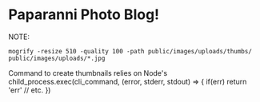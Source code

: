 # Paparanni Photo Blog!

NOTE:
```
mogrify -resize 510 -quality 100 -path public/images/uploads/thumbs/ public/images/uploads/*.jpg
```

Command to create thumbnails relies on Node's child_process.exec(cli_command, (error, stderr, stdout) => {
    if(err) return 'err'
    // etc.
})